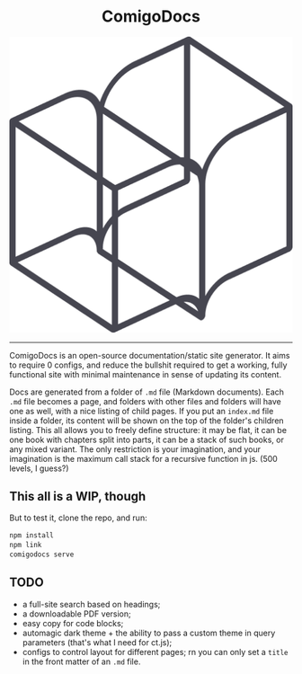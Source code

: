 <div style="text-align:center">
    <h1>ComigoDocs</h1>
    <img alt="ComigoDocs logo" src="logo.png">
    <hr>
</div>

ComigoDocs is an open-source documentation/static site generator. It aims to require 0 configs, and reduce the bullshit required to get a working, fully functional site with minimal maintenance in sense of updating its content.

Docs are generated from a folder of `.md` file (Markdown documents). Each `.md` file becomes a page, and folders with other files and folders will have one as well, with a nice listing of child pages. If you put an `index.md` file inside a folder, its content will be shown on the top of the folder's children listing. This all allows you to freely define structure: it may be flat, it can be one book with chapters split into parts, it can be a stack of such books, or any mixed variant. The only restriction is your imagination, and your imagination is the maximum call stack for a recursive function in js. (500 levels, I guess?)

## This all is a WIP, though

But to test it, clone the repo, and run:

```sh
npm install
npm link
comigodocs serve
```

## TODO

* a full-site search based on headings;
* a downloadable PDF version;
* easy copy for code blocks;
* automagic dark theme + the ability to pass a custom theme in query parameters (that's what I need for ct.js);
* configs to control layout for different pages; rn you can only set a `title` in the front matter of an `.md` file.